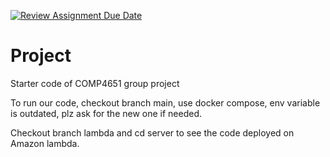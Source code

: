 [![Review Assignment Due Date](https://classroom.github.com/assets/deadline-readme-button-22041afd0340ce965d47ae6ef1cefeee28c7c493a6346c4f15d667ab976d596c.svg)](https://classroom.github.com/a/jzfQvm5J)
# Project
Starter code of COMP4651 group project

To run our code, checkout branch main, use docker compose, env variable is outdated, plz ask for the new one if needed.

Checkout branch lambda and cd server to see the code deployed on Amazon lambda.
